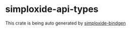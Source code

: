 # simploxide-api-types

This crate is being auto generated by [simploxide-bindgen](../simploxide-bindgen)
